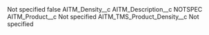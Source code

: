 <?xml version="1.0" encoding="UTF-8"?>
<CustomMetadata xmlns="http://soap.sforce.com/2006/04/metadata" xmlns:xsi="http://www.w3.org/2001/XMLSchema-instance" xmlns:xsd="http://www.w3.org/2001/XMLSchema">
    <label>Not specified</label>
    <protected>false</protected>
    <values>
        <field>AITM_Density__c</field>
        <value xsi:nil="true"/>
    </values>
    <values>
        <field>AITM_Description__c</field>
        <value xsi:type="xsd:string">NOTSPEC</value>
    </values>
    <values>
        <field>AITM_Product__c</field>
        <value xsi:type="xsd:string">Not specified</value>
    </values>
    <values>
        <field>AITM_TMS_Product_Density__c</field>
        <value xsi:type="xsd:string">Not specified</value>
    </values>
</CustomMetadata>
